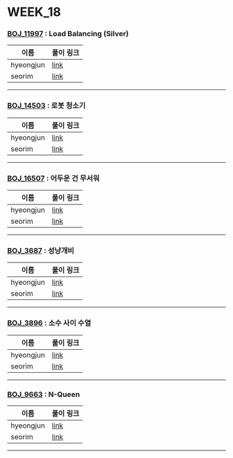 # WEEK_18

### [BOJ_11997](https://boj.kr/11997) : Load Balancing (Silver)

|이름|풀이 링크|
|--|--|
|hyeongjun| [link](BOJ_11997/hyeongjun.cpp)
|seorim| [link](BOJ_11997/seorim.py)
---


### [BOJ_14503](https://boj.kr/14503) : 로봇 청소기

|이름|풀이 링크|
|--|--|
|hyeongjun| [link](BOJ_14503/hyeongjun.cpp)
|seorim| [link](BOJ_14503/seorim.py)
---


### [BOJ_16507](https://boj.kr/16507) : 어두운 건 무서워

|이름|풀이 링크|
|--|--|
|hyeongjun| [link](BOJ_16507/hyeongjun.cpp)
|seorim| [link](BOJ_16507/seorim.py)
---


### [BOJ_3687](https://boj.kr/3687) : 성냥개비

|이름|풀이 링크|
|--|--|
|hyeongjun| [link](BOJ_3687/hyeongjun.cpp)
|seorim| [link](BOJ_3687/seorim.py)
---


### [BOJ_3896](https://boj.kr/3896) : 소수 사이 수열

|이름|풀이 링크|
|--|--|
|hyeongjun| [link](BOJ_3896/hyeongjun.cpp)
|seorim| [link](BOJ_3896/seorim.py)
---


### [BOJ_9663](https://boj.kr/9663) : N-Queen

|이름|풀이 링크|
|--|--|
|hyeongjun| [link](BOJ_9663/hyeongjun.cpp)
|seorim| [link](BOJ_9663/seorim.py)
---
